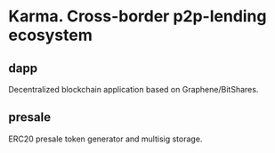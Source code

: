 # Karma. Cross-border p2p-lending ecosystem
## dapp
Decentralized blockchain application based on Graphene/BitShares.

## presale
ERC20 presale token generator and multisig storage. 